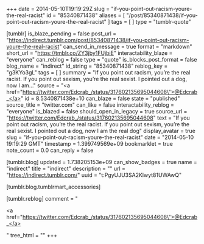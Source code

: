 +++
date = 2014-05-10T19:19:29Z
slug = "if-you-point-out-racism-youre-the-real-racist"
id = "85340871438"
aliases = [ "/post/85340871438/if-you-point-out-racism-youre-the-real-racist" ]
tags = [ ]
type = "tumblr-quote"

[tumblr]
is_blaze_pending = false
post_url = "https://indirect.tumblr.com/post/85340871438/if-you-point-out-racism-youre-the-real-racist"
can_send_in_message = true
format = "markdown"
short_url = "https://tmblr.co/ZY3jby1FUjbiE"
interactability_blaze = "everyone"
can_reblog = false
type = "quote"
is_blocks_post_format = false
blog_name = "indirect"
id_string = "85340871438"
reblog_key = "g3KYo3gL"
tags = [ ]
summary = "If you point out racism, you’re the real racist. If you point out sexism, you’re the real sexist. I pointed out a dog, now I am..."
source = "<a href=\"https://twitter.com/Edcrab_/status/317602135695044608\">@Edcrab_</a>"
id = 8.5340871438e+10
can_blaze = false
state = "published"
source_title = "twitter.com"
can_like = false
interactability_reblog = "everyone"
is_blazed = false
should_open_in_legacy = true
source_url = "https://twitter.com/Edcrab_/status/317602135695044608"
text = "If you point out racism, you&rsquo;re the real racist. If you point out sexism, you&rsquo;re the real sexist. I pointed out a dog, now I am the real dog"
display_avatar = true
slug = "if-you-point-out-racism-youre-the-real-racist"
date = "2014-05-10 19:19:29 GMT"
timestamp = 1.399749569e+09
bookmarklet = true
note_count = 0.0
can_reply = false

[tumblr.blog]
updated = 1.738205153e+09
can_show_badges = true
name = "indirect"
title = "indirect"
description = ""
url = "https://indirect.tumblr.com/"
uuid = "t:PgyUJU3SA2Klwyt81UWAwQ"

[tumblr.blog.tumblrmart_accessories]

[tumblr.reblog]
comment = "<p><a href=\"https://twitter.com/Edcrab_/status/317602135695044608\">@Edcrab_</a></p>"
tree_html = ""
+++
